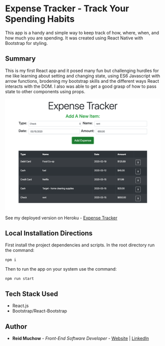 # Expense Tracker - Track Your Spending Habits

This app is a handy and simple way to keep track of how, where, when, and how much you are spending.  It was created using React Native with Bootstrap for styling.  

## Summary

This is my first React app and it posed many fun but challenging hurdles for me like learning about setting and changing state, using ES6 Javascript with arrow functions, brodening my bootstrap skills and the different ways React interacts with the DOM.  I also was able to get a good grasp of how to pass state to other components using props.

![](expense_tracker.png)

See my deployed version on Heroku - [Expense Tracker](https://reid-expense-tracker.herokuapp.com/)

## Local Installation Directions

First install the project dependencies and scripts.  In the root directory run the command:

```
npm i
```

Then to run the app on your system use the command:

```
npm run start
```

## Tech Stack Used
* React.js
* Bootstrap/React-Bootstrap


## Author 

* **Reid Muchow** - *Front-End Software Developer* - [Website](https://www.reidmuchow.com) | [LinkedIn](https://www.linkedin.com/in/reidmuchow/)
